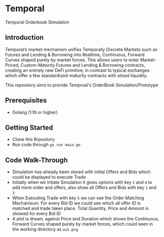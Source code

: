 # Temporal 
Temporal Orderbook Simulation

## Introduction

Temporal’s market mechanism unifies Temporally Discrete Markets such as Futures and
Lending & Borrowing into Realtime, Continuous, Forward Curves shaped purely by market
forces. This allows users to enter Market-Priced, Custom-Maturity Futures and Lending &
Borrowing contracts, creating an entirely new DeFi primitive; in contrast to typical
exchanges which offer a few standardized-maturity contracts with siloed liquidity.

This repository aims to provide Temproal's OrderBook Simulation/Prototype 

## Prerequisites

- Golang (1.19 or higher)

## Getting Started 
- Clone this Rrpository
- Run code through `go run main.go`

## Code Walk-Through
- Simulation has already been stored with initial Offers and Bids which could be displayed to execute Trade
- Initially when we intiate Simulation it gives options with key `2` and `4` to add more order and offers, also show all Offers and Bids with key `1` and `3`
- When Executing Trade with key `5` we can see the Order Matching Mechanisum. For every Bid ID we could see which all offer ID is matched and trade taken place. Total Quantity, Price and Amount is showed for every Bid ID
- A plot is drawn, against Price and Duration which shows the Continuous, Forward Curves shaped purely by market forces, which could seen in the working directory as `out.png`
